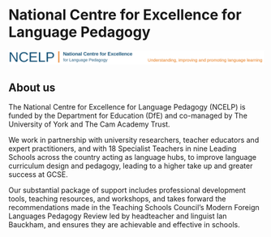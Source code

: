 # National Centre for Excellence for Language Pedagogy

![](app/assets/images/NCELP-logo-orange-long-plus-strap.png)

## About us

The National Centre for Excellence for Language Pedagogy (NCELP) is funded by the Department for Education (DfE) and co-managed by The University of York and The Cam Academy Trust.

We work in partnership with university researchers, teacher educators and expert practitioners, and with 18 Specialist Teachers in nine Leading Schools across the country acting as language hubs, to improve language curriculum design and pedagogy, leading to a higher take up and greater success at GCSE.

Our substantial package of support includes professional development tools, teaching resources, and workshops, and takes forward the recommendations made in the Teaching Schools Council’s Modern Foreign Languages Pedagogy Review led by headteacher and linguist Ian Bauckham, and ensures they are achievable and effective in schools.

